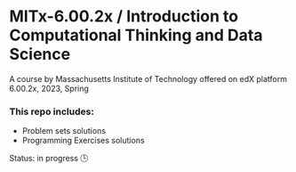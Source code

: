 # MITx-6.00.2x / Introduction to Computational Thinking and Data Science
A course by Massachusetts Institute of Technology offered on edX platform  
6.00.2x, 2023, Spring  

### This repo includes:  
* Problem sets solutions  
* Programming Exercises solutions   

Status: in progress 🕒  
